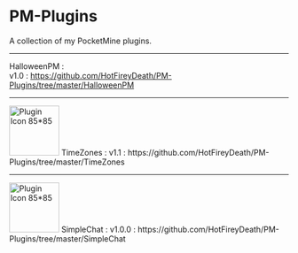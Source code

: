 # PM-Plugins
A collection of my PocketMine plugins.  

---

HalloweenPM :  
v1.0 : https://github.com/HotFireyDeath/PM-Plugins/tree/master/HalloweenPM  

---  

<img src="http://fustarbuffet.com/redstonecarrotpe/unnamed.jpg" alt="Plugin Icon 85*85" style="width:90px;height:90px">  
TimeZones :  
v1.1 : https://github.com/HotFireyDeath/PM-Plugins/tree/master/TimeZones  

---

<img src="http://fustarbuffet.com/redstonecarrotpe/rsz_1chatfilter1212.png" alt="Plugin Icon 85*85" style="width:90px;height:90px">  
SimpleChat :  
v1.0.0 : https://github.com/HotFireyDeath/PM-Plugins/tree/master/SimpleChat
